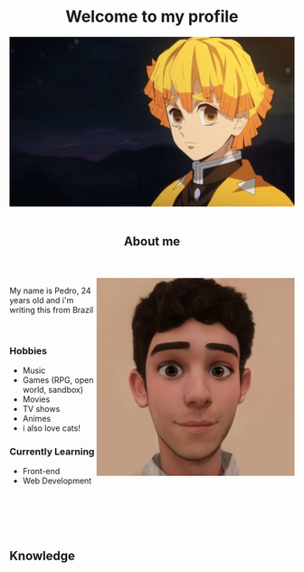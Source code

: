 <div align="center">
<h1 align="center"> Welcome to my profile </h1>
<img src="assets/zenitsu.gif" alt="gif zenitsu" height="300" width="600">
</div>
<br>

<div>
<h2 align="center"> About me </h2>
<br>
<br>

<img align="right" src="assets/me.jpg" alt="me!" width="350" height="350">


<p> My name is Pedro, 24 years old and i'm writing this from Brazil</p>
<br>
<h3>Hobbies</h3>
<ul>
    <li> Music </li>
    <li> Games (RPG, open world, sandbox)</li>
    <li> Movies </li>
    <li> TV shows </li>
    <li> Animes </li>
    <li> i also love cats! </li>
</ul>

<h3> Currently Learning</h3>

<ul>
    <li> Front-end </li>
    <li> Web Development </li>
</ul>


</div>
<br>
<br>
<br>
<br>

<div>
<h2 align="left"> Knowledge </h2>

<img>



</div>
</body>
